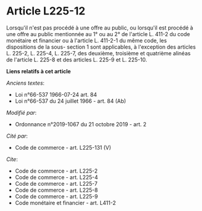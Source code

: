 # Article L225-12

Lorsqu'il n'est pas procédé à une offre au public, ou lorsqu'il est procédé à une offre au public mentionnée au 1° ou au 2°
de l'article L. 411-2 du code monétaire et financier ou à l'article L. 411-2-1 du même code, les dispositions de la sous-
section 1 sont applicables, à l'exception des articles L. 225-2, L. 225-4, L. 225-7, des deuxième, troisième et quatrième
alinéas de l'article L. 225-8 et des articles L. 225-9 et L. 225-10.

**Liens relatifs à cet article**

_Anciens textes_:

  - Loi n°66-537 1966-07-24 art. 84
  - Loi n°66-537 du 24 juillet 1966 - art. 84 (Ab)

_Modifié par_:

  - Ordonnance n°2019-1067 du 21 octobre 2019 - art. 2

_Cité par_:

  - Code de commerce - art. L225-131 (V)

_Cite_:

  - Code de commerce - art. L225-2
  - Code de commerce - art. L225-4
  - Code de commerce - art. L225-7
  - Code de commerce - art. L225-8
  - Code de commerce - art. L225-9
  - Code monétaire et financier - art. L411-2
